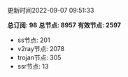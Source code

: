 更新时间2022-09-07 09:51:33

**总订阅: 98**
**总节点: 8957**
**有效节点: 2597**
- ss节点: 201
- v2ray节点: 2078
- trojan节点: 305
- ssr节点: 13
